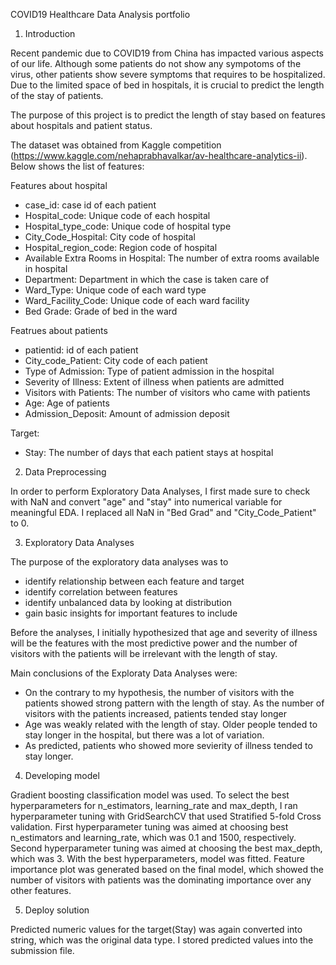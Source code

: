 COVID19 Healthcare Data Analysis portfolio


1. Introduction

Recent pandemic due to COVID19 from China has impacted various aspects of our life. Although some patients do not show any sympotoms of the virus, other patients show severe symptoms that requires to be hospitalized. Due to the limited space of bed in hospitals, it is crucial to predict the length of the stay of patients.

The purpose of this project is to predict the length of stay based on features about hospitals and patient status.

The dataset was obtained from Kaggle competition (https://www.kaggle.com/nehaprabhavalkar/av-healthcare-analytics-ii).
Below shows the list of features:

Features about hospital
- case_id: case id of each patient
- Hospital_code: Unique code of each hospital
- Hospital_type_code: Unique code of hospital type
- City_Code_Hospital: City code of hospital
- Hospital_region_code: Region code of hospital
- Available Extra Rooms in Hospital: The number of extra rooms available in hospital
- Department: Department in which the case is taken care of
- Ward_Type: Unique code of each ward type
- Ward_Facility_Code: Unique code of each ward facility
- Bed Grade: Grade of bed in the ward

Featrues about patients
- patientid: id of each patient
- City_code_Patient: City code of each patient
- Type of Admission: Type of patient admission in the hospital
- Severity of Illness: Extent of illness when patients are admitted
- Visitors with Patients: The number of visitors who came with patients
- Age: Age of patients
- Admission_Deposit: Amount of admission deposit

Target:
- Stay: The number of days that each patient stays at hospital

2. Data Preprocessing

In order to perform Exploratory Data Analyses, I first made sure to check with NaN and convert "age" and "stay" into numerical variable for meaningful EDA.
I replaced all NaN in "Bed Grad" and "City_Code_Patient" to 0.

3. Exploratory Data Analyses

The purpose of the exploratory data analyses was to 
- identify relationship between each feature and target
- identify correlation between features
- identify unbalanced data by looking at distribution
- gain basic insights for important features to include

Before the analyses, I initially hypothesized that age and severity of illness will be the features with the most predictive power
and the number of visitors with the patients will be irrelevant with the length of stay.

Main conclusions of the Exploraty Data Analyses were:
- On the contrary to my hypothesis, the number of visitors with the patients showed strong pattern with the length of stay. As the number of visitors with the patients increased, patients tended stay longer
- Age was weakly related with the length of stay. Older people tended to stay longer in the hospital, but there was a lot of variation.
- As predicted, patients who showed more sevierity of illness tended to stay longer.

4. Developing model

Gradient boosting classification model was used. To select the best hyperparameters for n_estimators, learning_rate and max_depth,
I ran hyperparameter tuning with GridSearchCV that used Stratified 5-fold Cross validation.
First hyperparameter tuning was aimed at choosing best n_estimators and learning_rate, which was 0.1 and 1500, respectively.
Second hyperparameter tuning was aimed at choosing the best max_depth, which was 3.
With the best hyperparameters, model was fitted.
Feature importance plot was generated based on the final model, which showed the number of visitors with patients was the dominating importance over any other features.

5. Deploy solution

Predicted numeric values for the target(Stay) was again converted into string, which was the original data type.
I stored predicted values into the submission file.

